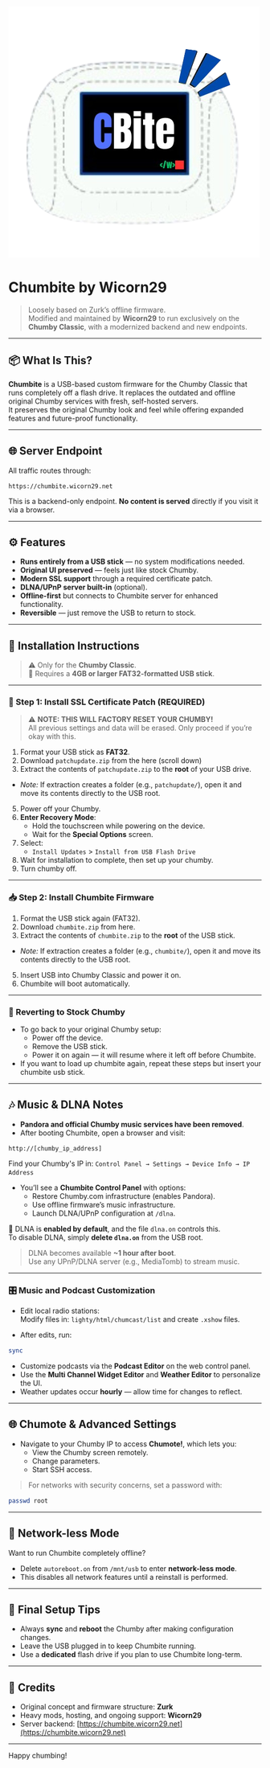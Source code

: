 ![Chumbite Logo](https://github.com/wicorn29/chumbite-cfw/blob/master/marketing/cbite.png)
# Chumbite by Wicorn29

> Loosely based on Zurk’s offline firmware.  
> Modified and maintained by **Wicorn29** to run exclusively on the **Chumby Classic**, with a modernized backend and new endpoints.

---

## 📦 What Is This?

**Chumbite** is a USB-based custom firmware for the Chumby Classic that runs completely off a flash drive. It replaces the outdated and offline original Chumby services with fresh, self-hosted servers.  
It preserves the original Chumby look and feel while offering expanded features and future-proof functionality.

---

## 🌐 Server Endpoint

All traffic routes through:

```
https://chumbite.wicorn29.net
```

This is a backend-only endpoint. **No content is served** directly if you visit it via a browser.

---

## ⚙️ Features

- **Runs entirely from a USB stick** — no system modifications needed.
- **Original UI preserved** — feels just like stock Chumby.
- **Modern SSL support** through a required certificate patch.
- **DLNA/UPnP server built-in** (optional).
- **Offline-first** but connects to Chumbite server for enhanced functionality.
- **Reversible** — just remove the USB to return to stock.

---

## 🧰 Installation Instructions

> ⚠️ Only for the **Chumby Classic**.  
> 💾 Requires a **4GB or larger FAT32-formatted USB stick**.

---

### 🔐 Step 1: Install SSL Certificate Patch (REQUIRED)

> ⚠️ **NOTE: THIS WILL FACTORY RESET YOUR CHUMBY!**  
> All previous settings and data will be erased. Only proceed if you’re okay with this.

1. Format your USB stick as **FAT32**.
2. Download  `patchupdate.zip` from the here (scroll down)
3. Extract the contents of `patchupdate.zip` to the **root** of your USB drive.
 - *Note:* If extraction creates a folder (e.g., `patchupdate/`), open it and move its contents directly to the USB root.
5. Power off your Chumby.
6. **Enter Recovery Mode**:
   - Hold the touchscreen while powering on the device.
   - Wait for the **Special Options** screen.
7. Select:
   - `Install Updates` > `Install from USB Flash Drive`
8. Wait for installation to complete, then set up your chumby.
9. Turn chumby off.

---

### 📥 Step 2: Install Chumbite Firmware

1. Format the USB stick again (FAT32).
2. Download `chumbite.zip` from here.
3. Extract the contents of `chumbite.zip` to the **root** of the USB stick.
 - *Note:* If extraction creates a folder (e.g., `chumbite/`), open it and move its contents directly to the USB root.
5. Insert USB into Chumby Classic and power it on.
6. Chumbite will boot automatically.

---

### 🧼 Reverting to Stock Chumby

- To go back to your original Chumby setup:
  - Power off the device.
  - Remove the USB stick.
  - Power it on again — it will resume where it left off before Chumbite.
- If you want to load up chumbite again, repeat these steps but insert your chumbite usb stick.

---

## 🎶 Music & DLNA Notes

- **Pandora and official Chumby music services have been removed**.
- After booting Chumbite, open a browser and visit:

```
http://[chumby_ip_address]
```

Find your Chumby's IP in:
`Control Panel → Settings → Device Info → IP Address`

- You’ll see a **Chumbite Control Panel** with options:
  - Restore Chumby.com infrastructure (enables Pandora).
  - Use offline firmware’s music infrastructure.
  - Launch DLNA/UPnP configuration at `/dlna`.

📝 DLNA is **enabled by default**, and the file `dlna.on` controls this.  
To disable DLNA, simply **delete `dlna.on`** from the USB root.

> DLNA becomes available **~1 hour after boot**.  
Use any UPnP/DLNA server (e.g., MediaTomb) to stream music.

---

### 🎛️ Music and Podcast Customization

- Edit local radio stations:  
  Modify files in: `lighty/html/chumcast/list` and create `.xshow` files.

- After edits, run:

```bash
sync
```

- Customize podcasts via the **Podcast Editor** on the web control panel.
- Use the **Multi Channel Widget Editor** and **Weather Editor** to personalize the UI.
- Weather updates occur **hourly** — allow time for changes to reflect.

---

## 🌐 Chumote & Advanced Settings

- Navigate to your Chumby IP to access **Chumote!**, which lets you:
  - View the Chumby screen remotely.
  - Change parameters.
  - Start SSH access.

> For networks with security concerns, set a password with:
```bash
passwd root
```

---

## 📡 Network-less Mode

Want to run Chumbite completely offline?

- Delete `autoreboot.on` from `/mnt/usb` to enter **network-less mode**.
- This disables all network features until a reinstall is performed.

---

## 🔁 Final Setup Tips

- Always **sync** and **reboot** the Chumby after making configuration changes.
- Leave the USB plugged in to keep Chumbite running.
- Use a **dedicated** flash drive if you plan to use Chumbite long-term.

---

## 🙏 Credits

- Original concept and firmware structure: **Zurk**
- Heavy mods, hosting, and ongoing support: **Wicorn29**
- Server backend: [https://chumbite.wicorn29.net](https://chumbite.wicorn29.net)

---

Happy chumbing!
